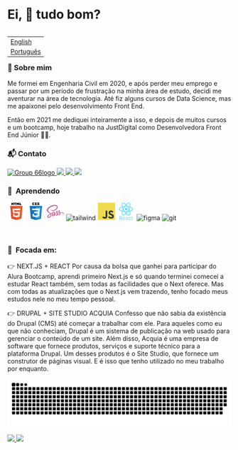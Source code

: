 # Ei, 👋 tudo bom?

<table align="right">
 <tr><td><a href="README.md">English</a></td></tr>
 <tr><td><a href="README_pt.md">Português</a></td></tr>
</table>

### 💬 Sobre mim

Me formei em Engenharia Civil em 2020, e após perder meu emprego e passar por um período de frustração na minha área de estudo, decidi me aventurar na área de tecnologia. Até fiz alguns cursos de Data Science, mas me apaixonei pelo desenvolvimento Front End.

Então em 2021 me dediquei inteiramente a isso, e depois de muitos cursos e um bootcamp, hoje trabalho na JustDigital como Desenvolvedora Front End Júnior 👩‍💻.

### 📬 Contato

<a href="https://carolandrade.dev/" title="Portfolio">
 
![Group 66logo](https://user-images.githubusercontent.com/65976843/150660362-fce864b0-fc9b-4b88-8157-0b5d2a8e0340.png)
</a>
<a href="https://www.linkedin.com/in/carolandrade1/" title="LinkedIn">
<img src="https://cdn.jsdelivr.net/gh/devicons/devicon/icons/linkedin/linkedin-original.svg" height="60px" /> 
</a>
<a href="https://www.linkedin.com/in/carolandrade1/" title="Github">
<img src="https://cdn-icons.flaticon.com/png/512/3291/premium/3291695.png?token=exp=1642899342~hmac=ce30fc3ea023fb0fc1652b1817409e34" height="60px" /> 
</a>
<a href="https://www.linkedin.com/in/carolandrade1/" title="Codepen">
<img src="https://cdn-icons-png.flaticon.com/512/2111/2111341.png" height="60px" />
</a>


### <b>:brain: &nbsp;Aprendendo</b></summary><br/>
<p align="left"> 
<img src="https://raw.githubusercontent.com/devicons/devicon/master/icons/html5/html5-original-wordmark.svg" alt="html5" title="HTML5" width="40" height="40"/>
<img src="https://raw.githubusercontent.com/devicons/devicon/master/icons/css3/css3-original-wordmark.svg" alt="css3" title="CSS3" width="40" height="40"/>
<img src="https://raw.githubusercontent.com/devicons/devicon/master/icons/sass/sass-original.svg" alt="sass" title="SASS" width="40" height="40"/>
<img src="https://yt3.ggpht.com/ikv41jMTr1uHGdILrJhvbfVJcDt4oqhwApKX37TjAleF_cRPbF2W-waj7uMnS5JySvnlvAlTCg=s900-c-k-c0x00ffffff-no-rj" alt="tailwind" title="TAILWIND" width="40" height="40"/>
<img src="https://raw.githubusercontent.com/devicons/devicon/master/icons/javascript/javascript-original.svg" alt="javascript" title="JAVASCRIPT" width="40" height="40"/>
<img src="https://raw.githubusercontent.com/devicons/devicon/master/icons/react/react-original-wordmark.svg" alt="react" width="40" height="40"/>
<img src="https://www.vectorlogo.zone/logos/figma/figma-icon.svg" alt="figma" title="FIGMA" width="40" height="40"/>
<img src="https://www.vectorlogo.zone/logos/git-scm/git-scm-icon.svg" alt="git" title="GIT" width="40" height="40"/>
</p>
<br>

### <b>:brain: &nbsp;Focada em:</b></summary><br/>

👉 NEXT.JS + REACT
Por causa da bolsa que ganhei para participar do Alura Bootcamp, aprendi primeiro Next.js e só quando terminei comecei a estudar React também, sem todas as facilidades que o Next oferece. Mas com todas as atualizações que o Next.js vem trazendo, tenho focado meus estudos nele no meu tempo pessoal.

👉 DRUPAL + SITE STUDIO ACQUIA
Confesso que não sabia da existência do Drupal (CMS) até começar a trabalhar com ele. Para aqueles como eu que não conheciam, Drupal é um sistema de publicação na web usado para gerenciar o conteúdo de um site. Além disso, Acquia é uma empresa de software que fornece produtos, serviços e suporte técnico para a plataforma Drupal. Um desses produtos é o Site Studio, que fornece um construtor de páginas visual. E é isso que tenho utilizado no meu trabalho por enquanto.
<br>

![Snake animation](https://github.com/carolandrade1/carolandrade1/blob/output/github-contribution-grid-snake.svg)

 <div>
  <a href="https://github.com/carolandrade1">
  <img height="160em" src="https://github-readme-stats.vercel.app/api?username=carolandrade1&show_icons=true&theme=default&include_all_commits=true&count_private=true"/>
  <img height="160em" src="https://github-readme-stats.vercel.app/api/top-langs/?username=carolandrade1&layout=compact&langs_count=16&theme=default"/>
<div>
